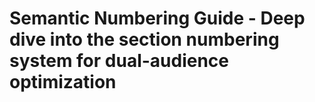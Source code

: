 ﻿# Semantic Numbering Guide - Deep dive into the section numbering system for dual-audience optimization
